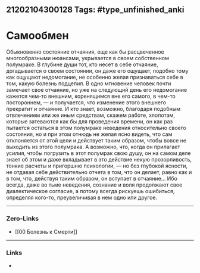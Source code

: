 21202104300128
Tags: #type_unfinished_anki 
---
# Самообмен

Обыкновенно состояние отчаяния, еще как бы расцвеченное многообразными нюансами, укрывается в своем собственном полумраке. В глубине души тот, кто несет в себе отчаяние, догадывается о своем состоянии, он даже его ощущает, подобно тому как ощущают недомогание, не особенно желая признаваться себе в том, какую болезнь подцепил. В одно мгновение человек почти замечает свое отчаяние, но уже на следующий день его недомогание кажется чем-то внешним, коренящимся вне его самого, в чем-то постороннем, — и получается, что изменение этого внешнего прекратит и отчаяние. И кто знает, возможно, благодаря подобным отвлечением или же иным средствам, скажем работе, хлопотам, которые затеваются как бы для проведения времени, он как раз пытается остаться в этом полумраке неведения относительно своего состояния, но и при этом отнюдь не желая ясно видеть, что сам отклоняется от этой цели и действует таким образом, чтобы вовсе не выходить из этого полумрака. А возможно, что, когда он прилагает усилия, чтобы погрузить в этот полумрак свою душу, он на самом деле знает об этом и даже вкладывает в это действие некую прозорливость, тонкие расчеты и пригоршню психологии, — но без глубокой ясности, не отдавая себе действительно отчета в том, что он делает, равно как и в том, что, действуя таким образом, он вступает в отчаяние... Ибо всегда, даже во тьме неведения, сознание и воля продолжают свое диалектическое согласие, а потому всегда рискуешь ошибиться, определяя кого-то, преувеличивая в нем одно или другое.

---
### Zero-Links
- [[00 Болезнь к Смерти]]
---
### Links
-